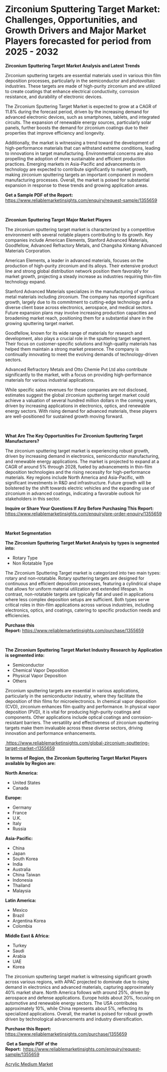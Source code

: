 <p><h1>Zirconium Sputtering Target Market: Challenges, Opportunities, and Growth Drivers and Major Market Players forecasted for period from 2025 - 2032</h1></p><p><strong>Zirconium Sputtering Target Market Analysis and Latest Trends</strong></p>
<p><p>Zirconium sputtering targets are essential materials used in various thin film deposition processes, particularly in the semiconductor and photovoltaic industries. These targets are made of high-purity zirconium and are utilized to create coatings that enhance electrical conductivity, corrosion resistance, and durability of electronic devices. </p><p>The Zirconium Sputtering Target Market is expected to grow at a CAGR of 11.8% during the forecast period, driven by the increasing demand for advanced electronic devices, such as smartphones, tablets, and integrated circuits. The expansion of renewable energy sources, particularly solar panels, further boosts the demand for zirconium coatings due to their properties that improve efficiency and longevity. </p><p>Additionally, the market is witnessing a trend toward the development of high-performance materials that can withstand extreme conditions, leading to innovations in target manufacturing. Environmental concerns are also propelling the adoption of more sustainable and efficient production practices. Emerging markets in Asia-Pacific and advancements in technology are expected to contribute significantly to market growth, making zirconium sputtering targets an important component in modern manufacturing processes. Overall, the market is poised for substantial expansion in response to these trends and growing application areas.</p></p>
<p><strong>Get a Sample PDF of the Report:&nbsp;</strong> <a href="https://www.reliablemarketinsights.com/enquiry/request-sample/1355659?utm_campaign=3204&utm_medium=2&utm_source=Github&utm_content=ia&utm_term=01042025&utm_id=zirconium-sputtering-target">https://www.reliablemarketinsights.com/enquiry/request-sample/1355659</a></p>
<p>&nbsp;</p>
<p><strong>Zirconium Sputtering Target Major Market Players</strong></p>
<p><p>The zirconium sputtering target market is characterized by a competitive environment with several notable players contributing to its growth. Key companies include American Elements, Stanford Advanced Materials, Goodfellow, Advanced Refractory Metals, and Changsha Xinkang Advanced Materials Corporation. </p><p>American Elements, a leader in advanced materials, focuses on the production of high-purity zirconium and its alloys. Their extensive product line and strong global distribution network position them favorably for market growth, projecting a steady increase as industries requiring thin-film technology expand.</p><p>Stanford Advanced Materials specializes in the manufacturing of various metal materials including zirconium. The company has reported significant growth, largely due to its commitment to cutting-edge technology and a diverse client base across electronics, aerospace, and medical sectors. Future expansion plans may involve increasing production capacities and broadening market reach, positioning them for a substantial share in the growing sputtering target market.</p><p>Goodfellow, known for its wide range of materials for research and development, also plays a crucial role in the sputtering target segment. Their focus on customer-specific solutions and high-quality materials has helped them maintain a strong market presence. The company is continually innovating to meet the evolving demands of technology-driven sectors.</p><p>Advanced Refractory Metals and Otto Chemie Pvt Ltd also contribute significantly to the market, with a focus on providing high-performance materials for various industrial applications.</p><p>While specific sales revenues for these companies are not disclosed, estimates suggest the global zirconium sputtering target market could achieve a valuation of several hundred million dollars in the coming years, driven by increasing applications in electronics, optics, and renewable energy sectors. With rising demand for advanced materials, these players are well-positioned for sustained growth moving forward.</p></p>
<p>&nbsp;</p>
<p><strong>What Are The Key Opportunities For Zirconium Sputtering Target Manufacturers?</strong></p>
<p><p>The zirconium sputtering target market is experiencing robust growth, driven by increasing demand in electronics, semiconductor manufacturing, and renewable energy applications. The market is projected to expand at a CAGR of around 5% through 2028, fueled by advancements in thin-film deposition technologies and the rising necessity for high-performance materials. Key regions include North America and Asia-Pacific, with significant investments in R&D and infrastructure. Future growth will be bolstered by the shift towards electric vehicles and the expanding use of zirconium in advanced coatings, indicating a favorable outlook for stakeholders in this sector.</p></p>
<p><strong>Inquire or Share Your Questions If Any Before Purchasing This Report:</strong> <a href="https://www.reliablemarketinsights.com/enquiry/pre-order-enquiry/1355659?utm_campaign=3204&utm_medium=2&utm_source=Github&utm_content=ia&utm_term=01042025&utm_id=zirconium-sputtering-target">https://www.reliablemarketinsights.com/enquiry/pre-order-enquiry/1355659</a></p>
<p>&nbsp;</p>
<p><strong>Market Segmentation</strong></p>
<p><strong>The Zirconium Sputtering Target Market Analysis by types is segmented into:</strong></p>
<p><ul><li>Rotary Type</li><li>Non Rotatable Type</li></ul></p>
<p><p>The Zirconium Sputtering Target market is categorized into two main types: rotary and non-rotatable. Rotary sputtering targets are designed for continuous and efficient deposition processes, featuring a cylindrical shape that allows for uniform material utilization and extended lifespan. In contrast, non-rotatable targets are typically flat and used in applications where less complex deposition setups are sufficient. Both types serve critical roles in thin-film applications across various industries, including electronics, optics, and coatings, catering to specific production needs and efficiencies.</p></p>
<p><strong>Purchase this Report:&nbsp;</strong><a href="https://www.reliablemarketinsights.com/purchase/1355659?utm_campaign=3204&utm_medium=2&utm_source=Github&utm_content=ia&utm_term=01042025&utm_id=zirconium-sputtering-target">https://www.reliablemarketinsights.com/purchase/1355659</a></p>
<p>&nbsp;</p>
<p><strong>The Zirconium Sputtering Target Market Industry Research by Application is segmented into:</strong></p>
<p><ul><li>Semiconductor</li><li>Chemical Vapor Deposition</li><li>Physical Vapor Deposition</li><li>Others</li></ul></p>
<p><p>Zirconium sputtering targets are essential in various applications, particularly in the semiconductor industry, where they facilitate the deposition of thin films for microelectronics. In chemical vapor deposition (CVD), zirconium enhances film quality and performance. In physical vapor deposition (PVD), it is vital for producing high-purity coatings and components. Other applications include optical coatings and corrosion-resistant barriers. The versatility and effectiveness of zirconium sputtering targets make them invaluable across these diverse sectors, driving innovation and performance enhancements.</p></p>
<p><a href="https://www.reliablemarketinsights.com/global-zirconium-sputtering-target-market-r1355659?utm_campaign=3204&utm_medium=2&utm_source=Github&utm_content=ia&utm_term=01042025&utm_id=zirconium-sputtering-target">&nbsp;https://www.reliablemarketinsights.com/global-zirconium-sputtering-target-market-r1355659</a></p>
<p><strong>In terms of Region, the Zirconium Sputtering Target Market Players available by Region are:</strong></p>
<p>
    <p> <strong> North America: </strong>
        <ul>
            <li>United States</li>
            <li>Canada</li>
        </ul>
        </p> 
    <p> <strong> Europe: </strong>
        <ul>
            <li>Germany</li>
            <li>France</li>
            <li>U.K.</li>
            <li>Italy</li>
            <li>Russia</li>
        </ul>
        </p> 
    <p> <strong> Asia-Pacific: </strong>
        <ul>
            <li>China</li>
            <li>Japan</li>
            <li>South Korea</li>
            <li>India</li>
            <li>Australia</li>
            <li>China Taiwan</li>
            <li>Indonesia</li>
            <li>Thailand</li>
            <li>Malaysia</li>
        </ul>
        </p> 
    <p> <strong> Latin America: </strong>
        <ul>
            <li>Mexico</li>
            <li>Brazil</li>
            <li>Argentina Korea</li>
            <li>Colombia</li>
        </ul>
        </p> 
    <p> <strong> Middle East & Africa: </strong>
        <ul>
            <li>Turkey</li>
            <li>Saudi</li>
            <li>Arabia</li>
            <li>UAE</li>
            <li>Korea</li>
        </ul>
    </p>
    </p>
<p><p>The zirconium sputtering target market is witnessing significant growth across various regions, with APAC projected to dominate due to rising demand in electronics and advanced materials, capturing approximately 40% market share. North America follows with around 25%, driven by aerospace and defense applications. Europe holds about 20%, focusing on automotive and renewable energy sectors. The USA contributes approximately 10%, while China represents about 5%, reflecting its specialized applications. Overall, the market is poised for robust growth driven by technological advancements and industry diversification.</p></p>
<p><strong>Purchase this Report: </strong><a href="https://www.reliablemarketinsights.com/purchase/1355659?utm_campaign=3204&utm_medium=2&utm_source=Github&utm_content=ia&utm_term=01042025&utm_id=zirconium-sputtering-target">https://www.reliablemarketinsights.com/purchase/1355659</a></p>
<p>&nbsp;<strong>Get a Sample PDF of the Report:&nbsp;&nbsp;</strong><a href="https://www.reliablemarketinsights.com/enquiry/request-sample/1355659?utm_campaign=3204&utm_medium=2&utm_source=Github&utm_content=ia&utm_term=01042025&utm_id=zirconium-sputtering-target">https://www.reliablemarketinsights.com/enquiry/request-sample/1355659</a></p>
<p><strong></strong></p>
<p><p><a href="https://github.com/jolinolooman/Market-Research-Report-List-1/blob/main/acrylic-medium-market.md?utm_campaign=3204&utm_medium=2&utm_source=Github&utm_content=ia&utm_term=01042025&utm_id=zirconium-sputtering-target">Acrylic Medium Market</a></p></p>